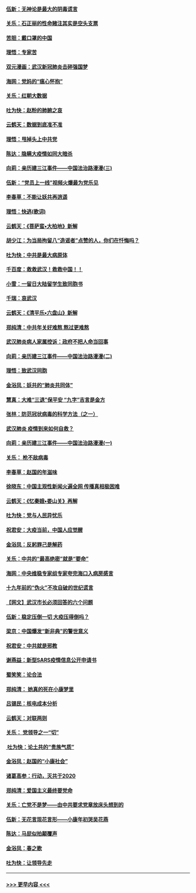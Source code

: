 #### [伍新：无神论是最大的阴毒谎言](../pages/nsc993/n11846129.md?t=02051855) 
#### [关乐：石正丽的性命赌注其实是空头支票](../pages/nsc993/n11846109.md?t=02051855) 
#### [苦胆：戴口罩的中国](../pages/nsc993/n11845576.md?t=02051855) 
#### [理悟：专家苦](../pages/nsc993/n11845564.md?t=02051855) 
#### [双元漫画：武汉新冠肺炎击碎强国梦](../pages/nsc993/n11843320.md?t=02051855) 
#### [海网：党妈的“瘟心怀抱”](../pages/nsc993/n11840740.md?t=02051855) 
#### [关乐：红朝大数据](../pages/nsc993/n11840675.md?t=02051855) 
#### [吐为快：赵粉的肺腑之哀](../pages/nsc993/n11840618.md?t=02051855) 
#### [云鹤天：数据到底准不准](../pages/nsc993/n11840325.md?t=02051855) 
#### [理悟：甩掉头上中共党](../pages/nsc993/n11838826.md?t=02051855) 
#### [陈达：隐瞒大疫情如同大暗杀](../pages/nsc993/n11838771.md?t=02051855) 
#### [向莉：亲历建三江事件——中国法治路漫漫(三)](../pages/nsc993/n11831825.md?t=02051855) 
#### [伍新：“党员上一线”视频火爆最为党乐见](../pages/nsc993/n11838200.md?t=02051855) 
#### [李春草：不能让妖共再逍遥](../pages/nsc993/n11838102.md?t=02051855) 
#### [理悟：快逃(歌词)](../pages/nsc993/n11838083.md?t=02051855) 
#### [云鹤天：《菩萨蛮▪大柏地》新解](../pages/nsc993/n11838059.md?t=02051855) 
#### [胡少江：为当局拘留八“造谣者”点赞的人，你们在忏悔吗？](../pages/nsc993/n11836801.md?t=02051855) 
#### [吐为快：中共是最大病原体](../pages/nsc993/n11836748.md?t=02051855) 
#### [千百度：救救武汉！救救中国！！](../pages/nsc993/n11836145.md?t=02051855) 
#### [小雪：一留日大陆留学生致同胞书](../pages/nsc993/n11834624.md?t=02051855) 
#### [千瑞：哀武汉](../pages/nsc993/n11833647.md?t=02051855) 
#### [云鹤天：《清平乐▪六盘山》新解](../pages/nsc993/n11833611.md?t=02051855) 
#### [郑纯清：中共年关好难熬 熬过更难熬](../pages/nsc993/n11833489.md?t=02051855) 
#### [武汉肺炎病人家属控诉：政府不把人命当回事](../pages/nsc993/n11833205.md?t=02051855) 
#### [向莉：亲历建三江事件——中国法治路漫漫(二)](../pages/nsc993/n11829102.md?t=02051855) 
#### [理悟：致武汉同胞](../pages/nsc993/n11831522.md?t=02051855) 
#### [金浴凤：妖共的“肺炎共同体”](../pages/nsc993/n11829448.md?t=02051855) 
#### [慧真：大难“三退”保平安 “九字”吉言是金方](../pages/nsc993/n11829501.md?t=02051855) 
#### [张林：防范冠状病毒的科学方法（之一）](../pages/nsc993/n11828618.md?t=02051855) 
#### [武汉肺炎 疫情到来如何自救？](../pages/nsc993/n11827632.md?t=02051855) 
#### [向莉：亲历建三江事件——中国法治路漫漫(一)](../pages/nsc993/n11827190.md?t=02051855) 
#### [关乐： 枪不敌病毒](../pages/nsc993/n11826746.md?t=02051855) 
#### [李春草：赵国的年滋味](../pages/nsc993/n11826321.md?t=02051855) 
#### [徐晓东：中国主观性新闻火遍全网 传播真相极困难](../pages/nsc993/n11826508.md?t=02051855) 
#### [云鹤天：《忆秦娥▪娄山关》再解](../pages/nsc993/n11824682.md?t=02051855) 
#### [吐为快：党与人民异忧乐](../pages/nsc993/n11824660.md?t=02051855) 
#### [祝君安：大疫当前，中国人应觉醒](../pages/nsc993/n11821946.md?t=02051855) 
#### [金浴凤：反躬罪己是解药](../pages/nsc993/n11820280.md?t=02051855) 
#### [关乐：中共的“最高绝密”就是“要命”](../pages/nsc993/n11816946.md?t=02051855) 
#### [海网：中央维稳专家组专家夸完海口入病房感言](../pages/nsc993/n11815138.md?t=02051855) 
#### [十九年前的“伪火”不攻自破的世纪谎言](../pages/nsc993/n11813238.md?t=02051855) 
#### [【网文】武汉市长必须回答的六个问题](../pages/nsc993/n11813848.md?t=02051855) 
#### [伍新：稳定压倒一切 大疫压得倒吗？](../pages/nsc993/n11812634.md?t=02051855) 
#### [梁京：中国爆发“新非典”的警世意义](../pages/nsc993/n11812554.md?t=02051855) 
#### [祝君安：中共就是邪教](../pages/nsc993/n11812431.md?t=02051855) 
#### [谢燕益：新型SARS疫情信息公开申请书](../pages/nsc993/n11808840.md?t=02051855) 
#### [蜀笑笑：论合法](../pages/nsc993/n11808064.md?t=02051855) 
#### [郑纯清： 她真的死在小康梦里](../pages/nsc993/n11806623.md?t=02051855) 
#### [吕锡民：核电成本分析](../pages/nsc993/n11806284.md?t=02051855) 
#### [云鹤天：对联两则](../pages/nsc993/n11805957.md?t=02051855) 
#### [关乐： 党领导之一“切”](../pages/nsc993/n11804505.md?t=02051855) 
#### [ 吐为快：论土共的“贵族气质”](../pages/nsc993/n11804490.md?t=02051855) 
#### [金浴凤：赵国的“小康社会”](../pages/nsc993/n11804452.md?t=02051855) 
#### [诸葛高参：行动，灭共于2020](../pages/nsc993/n11804120.md?t=02051855) 
#### [郑纯清：爱国主义最终要党命](../pages/nsc993/n11802197.md?t=02051855) 
#### [关乐：亡党不是梦——由中共要求党章放床头想到的](../pages/nsc993/n11802156.md?t=02051855) 
#### [伍新：无花言现花言形——小康年初哭吴花燕](../pages/nsc993/n11800044.md?t=02051855) 
#### [陈达：马屁似拍颠覆声](../pages/nsc993/n11800010.md?t=02051855) 
#### [金浴凤：春之歌](../pages/nsc993/n11797687.md?t=02051855) 
#### [吐为快：让领导先走](../pages/nsc993/n11797512.md?t=02051855) 

----
#### [ >>> 更早内容 <<< ](../indexes/nsc993-earlier.md)
